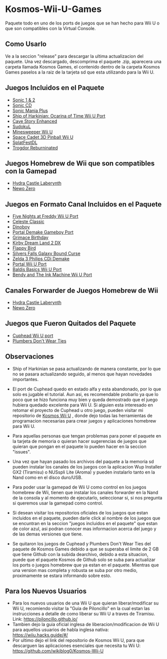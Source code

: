 # Kosmos-Wii-U-Games
Paquete todo en uno de los ports de juegos que se han hecho para Wii U o que son compatibles con la Virtual Console.

## Como Usarlo

Ve a la seccion "release" para descargar la ultima actualizacion del paquete. Una vez descargado, descomprima el paquete .zip, aparecera una carpeta llamada Kosmos Games, el contenido dentro de la carpeta Kosmos Games paselos a la raiz de la tarjeta sd que esta utilizando para la Wii U.

## Juegos Incluidos en el Paquete

* [Sonic 1 & 2](https://gitlab.com/QuarkTheAwesome/sonic2013-wiiu/-/jobs)
* [Sonic CD](https://github.com/Clownacy/Sonic-CD-11-Decompilation/releases)
* [Sonic Mania Plus](https://github.com/Clownacy/Sonic-Mania-Decompilation/releases)
* [Ship of Harkinian: Ocarina of Time Wii U Port](https://github.com/HarbourMasters/Shipwright/releases)
* [Cave Story Enhanced](https://github.com/wikiblog0/CSE2EX)
* [SudokuL](https://github.com/Mips96/SuDokuL)
* [Minesweeper Wii U](https://github.com/rw-r-r-0644/Minesweeper_WiiU)
* [Space Cadet 3D Pinball Wii U](https://www.mediafire.com/file/6rujs55vvk9a5v8/SpaceCadetPinball.zip/file)
* [SplatFestDL](https://github.com/Sheldon10095/SFDL)
* [Trogdor Reburninated](https://github.com/Mips96/Trogdor-Reburninated/releases)

## Juegos Homebrew de Wii que son compatibles con la Gamepad

* [Hydra Castle Laberynth](https://github.com/JeffRuLz/OpenHCL/releases)
* [Newo Zero](https://wiidatabase.de/downloads/spiele/newo-zero/)

## Juegos en Formato Canal Incluidos en el Paquete

* [Five Nights at Freddy Wii U Port](https://source-macchiato.itch.io/fnaf-wiiu-edition)
* [Celeste Classic](https://github.com/JeffRuLz/Celeste-Classic-GBA/releases)
* [Dinoboy](https://github.com/rnegron/dino-gb/releases)
* [Portal Demake Gameboy Port](https://goofyblocks.itch.io/portal-gb-demake)
* [Grimace Birthday](https://drive.google.com/file/d/1f_GndVVKGKRkI-iIa0SiC3vX0hHHmEal/view?usp=sharing)
* [Kirby Dream Land 2 DX](https://drive.google.com/file/d/1WSH8uEs8hmAt0TLlx4NC2KbZ5r-F5JZ0/view?usp=sharing)
* [Flappy Bird](https://drive.google.com/file/d/1enk3XHAZmUkHpAOdbGayAiy7pYnF4Biz/view?usp=sharing)
* [Silvers Falls Galaxy Bound Curse](https://drive.google.com/file/d/1uorLGwRYZ1wZ-_VbhMamt5aNbWmg81D6/view?usp=sharing)
* [Zelda 3 Philips CDi Demake](https://drive.google.com/file/d/1bW725eikRu81_tE2EOGLTcCf4pXTZEy-/view?usp=sharing)
* [Portal Wii U Port]()
* [Baldis Basics Wii U Port](https://spanishfreddy.itch.io/bbieal-wiiu)
* [Bendy and The Ink Machine Wii U Port](https://spanishfreddy.itch.io/batim-ch1-wiiu)

## Canales Forwarder de Juegos Homebrew de Wii

* [Hydra Castle Laberynth](https://drive.google.com/file/d/1YnW4D2o1LYwpjXWBoWQX83l99pK7T4_W/view?usp=sharing)
* [Newo Zero](https://drive.google.com/file/d/1NGub4qa3uJA24AQSRTI0qTxLagcpxxTR/view?usp=sharing)

## Juegos que Fueron Quitados del Paquete

* [Cuphead Wii U port](https://drive.google.com/file/d/1_9htpvd7siKqJaCMBb2PhdtiaojisjrT/view?usp=sharing)
* [Plumbers Don't Wear Ties](https://github.com/MaikelChan/PlumbersDontWearTies-SDL)

## Observaciones

* Ship of Harkinian se pasa actualizando de manera constante, por lo que no se pasara actualizando seguido, al menos que hayan novedades importantes.

* El port de Cuphead quedo en estado alfa y esta abandonado, por lo que solo es jugable el tutorial. Aun asi, es recomendable probarlo ya que lo poco que se hizo funciona muy bien y queda demostrado que el juego hubiera quedado excelente para Wii U. Si alguien esta interesado en retomar el proyecto de Cuphead u otro juego, pueden visitar mi repositorio de [Kosmos Wii U](https://github.com/wikiblog0/Kosmos-Wii-U) , donde dejo todas las herramientas de programacion necesarias para crear juegos y aplicaciones homebrew para Wii U.

* Para aquellas personas que tengan problemas para poner el paquete en la tarjeta de memoria o quieran hacer sugerencias de juegos que quieran que pongan en el paquete lo pueden hacer en la seccion "issues".

* Una vez que hayan pasado los archivos del paquete a la memoria sd pueden instalar los canales de los juegos con la aplicacion Wup Installer GX2 (Tiramisu) o NUSspli Lite (Aroma) y pueden instalarlo tanto en la Nand como en el disco duro/USB.

* Para poder usar la gamepad de Wii U como control en los juegos homebrew de Wii, tienen que instalar los canales forwarder en la Nand de la consola y al momento de ejecutarlo, seleccionar si, si nos pregunta si queremos usar la gamepad como control.

* Si desean visitar los repositorios oficiales de los juegos que estan incluidos en el paquete, pueden darle click al nombre de los juegos que se encuntran en la seccion "juegos incluidos en el paquete" que estan de color azul, asi podran conocer mas informacion acerca del juego y de las demas versiones que tiene.

* Se quitaron los juegos de Cuphead y Plumbers Don't Wear Ties del paquete de Kosmos Games debido a que se superaba el limite de 2 GB que tiene Github con la subida dearchivo, debido a esta situacion, puede que el paquete Kosmos de Github solo se suba para actualizar los ports o juegos homebrew que ya estan en el paquete. Mientras que una version mas completa y robusta se suba por otro medio, proximamente se estara informando sobre esto.

## Para los Nuevos Usuarios
* Para los nuevos usuarios de una Wii U que quieran liberar/modificar su Wii U, recomiendo visitar la "Guia de Piloncillo" en la cual estan las instrucciones a detalle de como liberar su Wii U a traves de Tiramisu. Link: https://piloncillo.github.io/
* Tambien dejo la guia oficial inglesa de liberacion/modificacion de Wii U para aquellos usuarios de habla inglesa nativa: https://wiiu.hacks.guide/#/
* Por ultimo dejo el link del repositorio de Kosmos Wii U, para que descarguen las aplicaciones esenciales que necesita tu Wii U: https://github.com/wikiblog0/Kosmos-Wii-U
